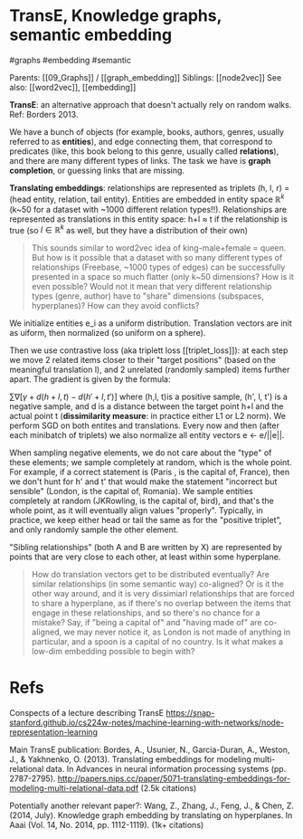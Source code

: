 # TransE, Knowledge graphs, semantic embedding

#graphs #embedding #semantic

Parents: [[09_Graphs]] / [[graph_embedding]]
Siblings: [[node2vec]]
See also: [[word2vec]], [[embedding]]


**TransE**: an alternative approach that doesn't actually rely on random walks. Ref: Borders 2013.

We have a bunch of objects (for example, books, authors, genres, usually referred to as **entities**), and edge connecting them, that correspond to predicates (like, this book belong to this genre, usually called **relations**), and there are many different types of links. The task we have is **graph completion**, or guessing links that are missing.

**Translating embeddings**: relationships are represented as triplets (h, l, r) = (head entity, relation, tail entity). Entities are embedded in entity space $ℝ^k$ (k~50 for a dataset with ~1000 different relation types!!). Relationships are represented as translations in this entity space: h+l ≈ t if the relationship is true (so $l ∈ℝ^k$ as well, but they have a distribution of their own)

> This sounds similar to word2vec idea of king-male+female = queen. But how is it possible that a dataset with so many different types of relationships (Freebase, ~1000 types of edges) can be successfully presented in a space so much flatter (only k~50 dimensions? How is it even possible? Would not it mean that very different relationship types (genre, author) have to "share" dimensions (subspaces, hyperplanes)? How can they avoid conflicts?

We initialize entities e_i as a uniform distribution. Translation vectors are init as uiform, then normalized (so uniform on a sphere).

Then we use contrastive loss (aka triplett loss [[triplet_loss]]): at each step we move 2 related items closer to their "target positions" (based on the meaningful translation l), and 2 unrelated (randomly sampled) items further apart. The gradient is given by the formula:

$\displaystyle \sum \nabla\big[ γ+d(h+l, t)-d(h'+l, t') \big]$ where (h,l, t)is a positive sample, (h', l, t') is a negative sample, and d is a distance between the target point h+l and the actual point t (**dissimilarity measure**: in practice either L1 or L2 norm). We perform SGD on both entites and translations. Every now and then (after each minibatch of triplets) we also normalize all entity vectors e ← e/||e||.

When sampling negative elements, we do not care about the "type" of these elements; we sample completely at random, which is the whole point. For example, if a correct statement is (Paris , is the capital of, France), then we don't hunt for h' and t' that would make the statement "incorrect but sensible" (London, is the capital of, Romania). We sample entities completely at random (JKRowling, is the capital of, bird), and that's the whole point, as it will eventually align values "properly". Typically, in practice, we keep either head or tail the same as for the "positive triplet", and only randomly sample the other element.

"Sibling relationships" (both A and B are written by X) are represented by points that are very close to each other, at least within some hyperplane.

> How do translation vectors get to be distributed eventually? Are similar relationships (in some semantic way) co-aligned? Or is it the other way around, and it is very dissimiarl relationships that are forced to share a hyperplane, as if there's no overlap between the items that engage in these relationships, and so there's no chance for a mistake? Say, if "being a capital of" and "having made of" are co-aligned, we may never notice it, as London is not made of anything in particular, and a spoon is a capital of no country. Is it what makes a low-dim embedding possible to begin with?

# Refs

Conspects of a lecture describing TransE
https://snap-stanford.github.io/cs224w-notes/machine-learning-with-networks/node-representation-learning

Main TransE publication:
Bordes, A., Usunier, N., Garcia-Duran, A., Weston, J., & Yakhnenko, O. (2013). Translating embeddings for modeling multi-relational data. In Advances in neural information processing systems (pp. 2787-2795).
http://papers.nips.cc/paper/5071-translating-embeddings-for-modeling-multi-relational-data.pdf
(2.5k citations)

Potentially another relevant paper?:
Wang, Z., Zhang, J., Feng, J., & Chen, Z. (2014, July). Knowledge graph embedding by translating on hyperplanes. In Aaai (Vol. 14, No. 2014, pp. 1112-1119). (1k+ citations)